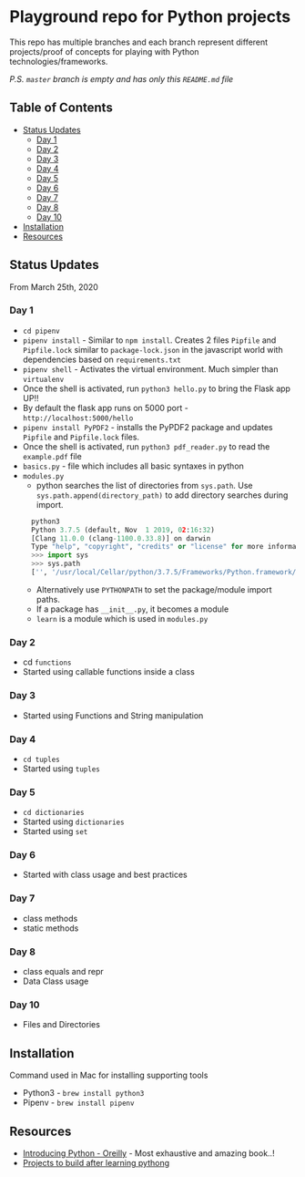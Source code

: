 # Playground repo for Python projects
This repo has multiple branches and each branch represent different projects/proof of concepts for playing with Python technologies/frameworks.

_P.S. `master` branch is empty and has only this `README.md` file_

## Table of Contents
- [Status Updates](#status-updates)
    - [Day 1](#day-1)
    - [Day 2](#day-2)
    - [Day 3](#day-3)
    - [Day 4](#day-4)
    - [Day 5](#day-5)
    - [Day 6](#day-6)
    - [Day 7](#day-7)
    - [Day 8](#day-8)
    - [Day 10](#day-10)
- [Installation](#installation)
- [Resources](#resources)

## Status Updates
From March 25th, 2020

### Day 1
- `cd pipenv`
- `pipenv install` - Similar to `npm install`. Creates 2 files `Pipfile` and `Pipfile.lock` similar to `package-lock.json` in the javascript world with dependencies based on `requirements.txt`
- `pipenv shell` - Activates the virtual environment. Much simpler than `virtualenv`
- Once the shell is activated, run `python3 hello.py` to bring the Flask app UP!!
- By default the flask app runs on 5000 port - `http://localhost:5000/hello`
- `pipenv install PyPDF2` - installs the PyPDF2 package and updates `Pipfile` and `Pipfile.lock` files.
- Once the shell is activated, run `python3 pdf_reader.py` to read the `example.pdf` file
- `basics.py` - file which includes all basic syntaxes in python
- `modules.py` 
    - python searches the list of directories from `sys.path`. Use `sys.path.append(directory_path)` to add directory searches during import.
  ```python
    python3          
    Python 3.7.5 (default, Nov  1 2019, 02:16:32) 
    [Clang 11.0.0 (clang-1100.0.33.8)] on darwin
    Type "help", "copyright", "credits" or "license" for more information.
    >>> import sys
    >>> sys.path
    ['', '/usr/local/Cellar/python/3.7.5/Frameworks/Python.framework/Versions/3.7/lib/python37.zip', '/usr/local/Cellar/python/3.7.5/Frameworks/Python.framework/Versions/3.7/lib/python3.7', '/usr/local/Cellar/python/3.7.5/Frameworks/Python.framework/Versions/3.7/lib/python3.7/lib-dynload', '/usr/local/lib/python3.7/site-packages']
  ```
    - Alternatively use `PYTHONPATH` to set the package/module import paths.
    - If a package has `__init__.py`, it becomes a module
    - `learn` is a module which is used in `modules.py`

### Day 2
  - cd `functions`
  - Started using callable functions inside a class

### Day 3
  - Started using Functions and String manipulation

### Day 4
  - `cd tuples`
  - Started using `tuples`

### Day 5
  - `cd dictionaries`
  - Started using `dictionaries`
  - Started using `set`

### Day 6
 - Started with class usage and best practices
 
### Day 7
 - class methods
 - static methods

### Day 8
 - class equals and repr
 - Data Class usage
 
### Day 10
 - Files and Directories

## Installation
Command used in Mac for installing supporting tools
- Python3 - `brew install python3`
- Pipenv - `brew install pipenv`

## Resources
- [Introducing Python - Oreilly](https://learning.oreilly.com/library/view/introducing-python-2nd) - Most exhaustive and amazing book..!
- [Projects to build after learning pythong](https://medium.com/javarevisited/8-projects-you-can-buil-to-learn-python-in-2020-251dd5350d56)
